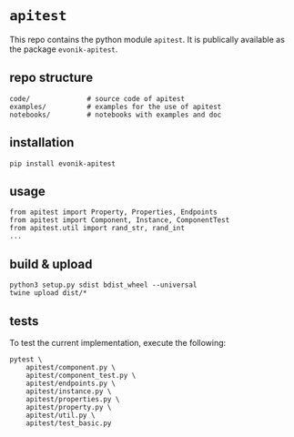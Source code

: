 # `apitest`

This repo contains the python module `apitest`.
It is publically available as the package `evonik-apitest`.

## repo structure

```
code/              # source code of apitest
examples/          # examples for the use of apitest
notebooks/         # notebooks with examples and doc
```

## installation

```
pip install evonik-apitest
```

## usage

```
from apitest import Property, Properties, Endpoints
from apitest import Component, Instance, ComponentTest
from apitest.util import rand_str, rand_int
...
```

## build & upload

```
python3 setup.py sdist bdist_wheel --universal
twine upload dist/*
```

## tests

To test the current implementation, execute the following:

```
pytest \
    apitest/component.py \
    apitest/component_test.py \
    apitest/endpoints.py \
    apitest/instance.py \
    apitest/properties.py \
    apitest/property.py \
    apitest/util.py \
    apitest/test_basic.py
```
